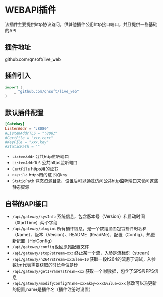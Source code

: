 # WEBAPI插件

该插件主要提供http协议访问，供其他插件公用http接口端口，并且提供一些基础的API

## 插件地址

github.com/qnsoft/live_web

## 插件引入
```go
import (
    _ "github.com/qnsoft/live_web"
)
```

## 默认插件配置
```toml
[GateWay]
ListenAddr = ":8080"
#ListenAddrTLS = ":8082"
#CertFile = "xxx.cert"
#KeyFile = "xxx.key"
#StaticPath = ""
```
- `ListenAddr` 公共http监听端口
- `ListenAddrTLS` 公共https监听端口
- `CertFile` https用的证书
- `KeyFile` https用的证书的key
- `StaticPath` 静态资源目录，设置后可以通过访问公共http监听端口来访问这些静态资源

## 自带的API接口

- `/api/gateway/sysInfo` 系统信息，包含版本号（Version）和启动时间（StartTime）两个字段
- `/api/gateway/plugins` 所有插件信息，是一个数组里面包含插件的名称（Name）、版本（Version）、README（ReadMe）、配置（Config）、热更新配置（HotConfig）
- `/api/gateway/config` 返回原始配置文件
- `/api/gateway/stop?stream=xxx` 终止某一个流，入参是流标识（stream）
- `/api/gateway/h264?stream=xxx&len=10` 获取一段h264的流用于调试，入参数len代表需要获取的时长单位是秒
- `/api/gateway/getIFrame?stream=xxx` 获取一个I帧数据，包含了SPS和PPS信息
- `/api/gateway/modifyConfig?name=xxx&key=xxx&value=xxx` 修改可以热更新的配置,name是插件名（插件注册时设置）
